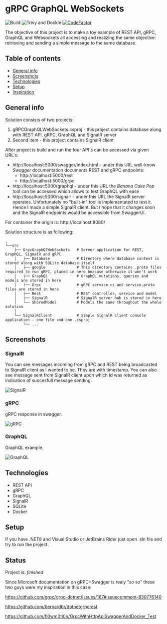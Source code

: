 # gRPC GraphQL WebSockets 

![Build](https://github.com/ArturMarekNowak/gRPCGraphQLWebSockets/actions/workflows/workflow.yml/badge.svg) ![Trivy and Dockle](https://github.com/ArturMarekNowak/gRPCGraphQLWebSockets/actions/workflows/docker-image.yml/badge.svg) [![CodeFactor](https://www.codefactor.io/repository/github/arturmareknowak/grpcgraphqlwebsockets/badge/master)](https://www.codefactor.io/repository/github/arturmareknowak/grpcgraphqlwebsockets/overview/master)



The objective of this project is to make a toy example of REST API, gRPC, GraphQL and Websockets all accessing and realizing the same objective: retrieving and sending a simple message to the same database.

## Table of contents
* [General info](#general-info)
* [Screenshots](#screenshots)
* [Technologies](#technologies)
* [Setup](#setup)
* [Inspiration](#inspiration)

## General info
Solution consists of two projects: 

1. gRPCGraphQLWebSockets.csproj - this project contains database along with REST API, gRPC, GraphQL and SignalR server
2. Second item - this project contains SignalR client

After project is build and run the four API's can be accessed via given URL's:

- http://localhost:5000/swagger/index.html - under this URL well-know <em>Swagger</em> documentation documents REST and gRPC endpoints:
	- http://localhost:5000/rest 
	- http://localhost:5000/grpc
- http://localhost:5000/graphql - under this URL the <em>Banana Cake Pop</em> tool can be accessed which allows to test GraphQL with ease
- http://localhost:5000/signalr - under this URL the SignalR server operates. Unfortunately no "built-in" tool is implementated to test it. Hence I made a simple SignalR client. But I hope that it changes soon and the SignalR endpoints would be accessible from SwaggerUI.

For container the origin is: http://localhost:8080/

Solution structure is as following:

    .
	└──src
		├── GrpcGraphQlWebSockets   # Server application for REST, GraphQL, SignalR and gRPC
		│	├── Database            # Directory where database context is stored along with SQLite database itself
		│	├── google     			# This directory contains .proto files required to run gRPC, placed in here beacuse otherwise it won't work
		│	├── GraphQl   			# GraphQL mutations, queries and models are stored in here
		│	├── Grpc        		# gRPC service.cs and service.proto files are stored in here
		│	├── Rest         		# REST controller, service and model
		│	├── SignalR    			# SignalR server hub is stored in here
		│	└── SharedModel      	# Models the same throughout the whole solution
		│        
		└── SignalRClient           # Simple SignalR client console application - one file and one .csproj
			└── ...               

## Screenshots

### SignalR 

You can see messages incoming from gRPC and REST being broadcasted to SignalR client as I wanted to be. They are with timestamp. You can also see message sent from SignalR client upon which Id was returned as indication of succesfull message sending. 

![SignalR](https://i.imgur.com/2jX7WWi.gif)


### gRPC

gRPC response in swagger.

![gRPC](https://i.imgur.com/rCKMYax.png)


### GraphQL

GraphQL example.

![GraphQL](https://imgur.com/1sUrFhg.gif)

## Technologies
* REST API 
* gRPC
* GraphQL
* SignalR
* SQLite
* Docker

## Setup
If you have .NET8 and Visual Studio or JetBrains Rider just open .sln file and try to run the project.

## Status
Project is: _finished_

Since Microsoft documentation on gRPC+Swagger is realy "so so" these two guys were my inspiration in this case: 

https://github.com/grpc/grpc-dotnet/issues/167#issuecomment-830776140

https://github.com/bernardbr/dotnetgrpcrest

https://github.com/fl0wm0ti0n/GrpcWithHttpApiSwaggerAndDocker_Test
